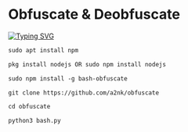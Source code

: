 # Obfuscate & Deobfuscate
[![Typing SVG](https://readme-typing-svg.herokuapp.com?color=36F72B&lines=Bash+Encrypter+%26+Decrypter)](https://git.io/typing-svg)
```markdown
sudo apt install npm
```
```markdown
pkg install nodejs OR sudo npm install nodejs
```
```markdown
sudo npm install -g bash-obfuscate
```
```markdown
git clone https://github.com/a2nk/obfuscate
```
```markdown
cd obfuscate
```
```markdown
python3 bash.py
```
